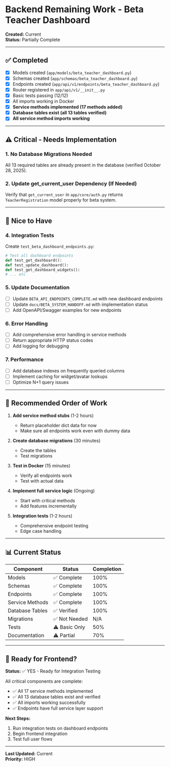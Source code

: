 # Backend Remaining Work - Beta Teacher Dashboard

**Created:** Current  
**Status:** Partially Complete

---

## ✅ Completed

- [x] Models created (`app/models/beta_teacher_dashboard.py`)
- [x] Schemas created (`app/schemas/beta_teacher_dashboard.py`)
- [x] Endpoints created (`app/api/v1/endpoints/beta_teacher_dashboard.py`)
- [x] Router registered in `app/api/v1/__init__.py`
- [x] Basic tests passing (12/12)
- [x] All imports working in Docker
- [x] **Service methods implemented (17 methods added)**
- [x] **Database tables exist (all 13 tables verified)**
- [x] **All service method imports working**

---

## ⚠️ Critical - Needs Implementation

### 1. No Database Migrations Needed

All 13 required tables are already present in the database (verified October 28, 2025).

### 2. Update get_current_user Dependency (If Needed)

Verify that `get_current_user` in `app/core/auth.py` returns `TeacherRegistration` model properly for beta system.

---

## 📝 Nice to Have

### 4. Integration Tests

Create `test_beta_dashboard_endpoints.py`:

```python
# Test all dashboard endpoints
def test_get_dashboard():
def test_update_dashboard():
def test_get_dashboard_widgets():
# ... etc
```

### 5. Update Documentation

- [ ] Update `BETA_API_ENDPOINTS_COMPLETE.md` with new dashboard endpoints
- [ ] Update `docs/BETA_SYSTEM_HANDOFF.md` with implementation status
- [ ] Add OpenAPI/Swagger examples for new endpoints

### 6. Error Handling

- [ ] Add comprehensive error handling in service methods
- [ ] Return appropriate HTTP status codes
- [ ] Add logging for debugging

### 7. Performance

- [ ] Add database indexes on frequently queried columns
- [ ] Implement caching for widget/avatar lookups
- [ ] Optimize N+1 query issues

---

## 🚀 Recommended Order of Work

1. **Add service method stubs** (1-2 hours)
   - Return placeholder dict data for now
   - Make sure all endpoints work even with dummy data

2. **Create database migrations** (30 minutes)
   - Create the tables
   - Test migrations

3. **Test in Docker** (15 minutes)
   - Verify all endpoints work
   - Test with actual data

4. **Implement full service logic** (Ongoing)
   - Start with critical methods
   - Add features incrementally

5. **Integration tests** (1-2 hours)
   - Comprehensive endpoint testing
   - Edge case handling

---

## 📊 Current Status

| Component | Status | Completion |
|-----------|--------|------------|
| Models | ✅ Complete | 100% |
| Schemas | ✅ Complete | 100% |
| Endpoints | ✅ Complete | 100% |
| Service Methods | ✅ Complete | 100% |
| Database Tables | ✅ Verified | 100% |
| Migrations | ✅ Not Needed | N/A |
| Tests | ⚠️ Basic Only | 50% |
| Documentation | ⚠️ Partial | 70% |

---

## 🎯 Ready for Frontend?

**Status:** ✅ YES - Ready for Integration Testing

All critical components are complete:
- ✅ All 17 service methods implemented
- ✅ All 13 database tables exist and verified
- ✅ All imports working successfully
- ✅ Endpoints have full service layer support

**Next Steps:** 
1. Run integration tests on dashboard endpoints
2. Begin frontend integration
3. Test full user flows

---

**Last Updated:** Current  
**Priority:** HIGH

